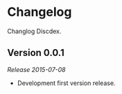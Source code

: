 Changelog
=========

Changlog Discdex.


Version 0.0.1
-------------
*Release 2015-07-08*
- Development first version release.
